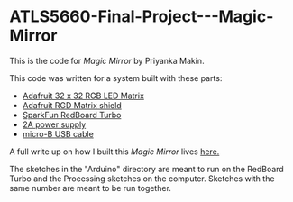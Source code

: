 # ATLS5660-Final-Project---Magic-Mirror

This is the code for *Magic Mirror* by Priyanka Makin.

This code was written for a system built with these parts:
* [Adafruit 32 x 32 RGB LED Matrix](https://www.adafruit.com/product/607?gclid=CjwKCAiAhreNBhAYEiwAFGGKPLyKmpOMsPmFADW-sVaGsMtw4pF-MnkRT68XNP6t5C9hieqCoeeirxoCOxAQAvD_BwE)
* [Adafruit RGD Matrix shield](https://www.adafruit.com/product/2601?gclid=CjwKCAiAhreNBhAYEiwAFGGKPM_yWIyxP7m4DSMBx_TYMOgiudooy_cyt5oubG4uiETv_9T6GfSTURoCYZYQAvD_BwE)
* [SparkFun RedBoard Turbo](https://www.sparkfun.com/products/14812)
* [2A power supply](https://www.sparkfun.com/products/15664)
* [micro-B USB cable](https://www.sparkfun.com/products/10215)

A full write up on how I built this *Magic Mirror* lives [here.](https://www.priyankamakin.com/blog/magic-mirror-on-the-wall)

The sketches in the "Arduino" directory are meant to run on the RedBoard Turbo and the Processing sketches on the computer. Sketches with the same number are meant to be run together.
